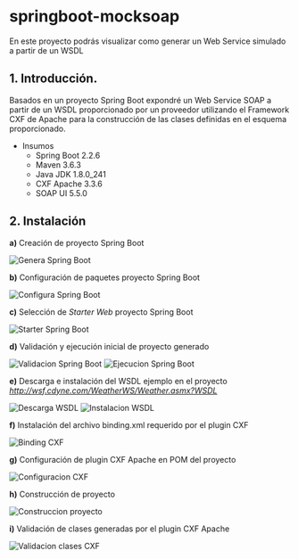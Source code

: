 # springboot-mocksoap
En este proyecto podrás visualizar como generar un Web Service simulado a partir de un WSDL

## 1. Introducci&oacute;n. 
Basados en un proyecto Spring Boot expondr&eacute; un Web Service SOAP a partir de un WSDL proporcionado por un proveedor utilizando el Framework CXF de Apache para la construcci&oacute;n de las clases definidas en el esquema proporcionado.

* Insumos
  * Spring Boot 2.2.6
  * Maven 3.6.3
  * Java JDK 1.8.0_241
  * CXF Apache 3.3.6
  * SOAP UI 5.5.0


## 2. Instalaci&oacute;n

**a)** Creaci&oacute;n de proyecto Spring Boot

![Genera Spring Boot](https://github.com/georgeous497git/springboot-mocksoap/blob/master/img/001.png)


**b)** Configuraci&oacute;n de paquetes proyecto Spring Boot

![Configura Spring Boot](https://github.com/georgeous497git/springboot-mocksoap/blob/master/img/002.png)


**c)** Selecci&oacute;n de *Starter Web* proyecto Spring Boot

![Starter Spring Boot](https://github.com/georgeous497git/springboot-mocksoap/blob/master/img/003.png)


**d)** Validaci&oacute;n y ejecuci&oacute;n inicial de proyecto generado

![Validacion Spring Boot](https://github.com/georgeous497git/springboot-mocksoap/blob/master/img/004.png)
![Ejecucion Spring Boot](https://github.com/georgeous497git/springboot-mocksoap/blob/master/img/004_1.png)


**e)** Descarga e instalaci&oacute;n del WSDL ejemplo en el proyecto _http://wsf.cdyne.com/WeatherWS/Weather.asmx?WSDL_

![Descarga WSDL](https://github.com/georgeous497git/springboot-mocksoap/blob/master/img/006.png)
![Instalacion WSDL](https://github.com/georgeous497git/springboot-mocksoap/blob/master/img/009.png)


**f)** Instalaci&oacute;n del archivo binding.xml requerido por el plugin CXF

![Binding CXF](https://github.com/georgeous497git/springboot-mocksoap/blob/master/img/012.png)


**g)** Configuraci&oacute;n de plugin CXF Apache en POM del proyecto

![Configuracion CXF](https://github.com/georgeous497git/springboot-mocksoap/blob/master/img/013.png)


**h)** Construcci&oacute;n de proyecto 

![Construccion proyecto](https://github.com/georgeous497git/springboot-mocksoap/blob/master/img/013_1.png)


**i)** Validaci&oacute;n de clases generadas por el plugin CXF Apache

![Validacion clases CXF](https://github.com/georgeous497git/springboot-mocksoap/blob/master/img/014.png)



